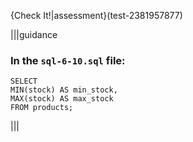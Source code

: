 {Check It!|assessment}(test-2381957877)


|||guidance
### In the `sql-6-10.sql` file:

```
SELECT 
MIN(stock) AS min_stock, 
MAX(stock) AS max_stock 
FROM products;
```

|||